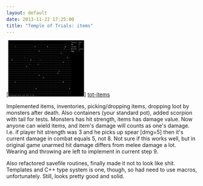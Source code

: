 ```yaml
---
layout: default
date: 2013-11-22 17:25:00
title: "Temple of Trials: items"
---
```

[![tot-items][tot-items-thumb]] [tot-items]

Implemented items, inventories, picking/dropping items, dropping loot by monsters after death. Also containers (your standard pot), added scorpion with tail for tests. Monsters has hit strength, items has damage value. Now anyone can wield items, and item's damage will counts as one's damage. I.e. if player hit strength was 3 and he picks up spear [dmg=5] then it's current damage in combat equals 5, not 8. Not sure if this works well, but in original game unarmed hit damage differs from melee damage a lot. Wearing and throwing are left to implement in current step 9.  
  
Also refactored savefile routines, finally made it not to look like shit. Templates and C++ type system is one, though, so had need to use macros, unfortunately. Still, looks pretty good and solid.  
  
[tot-items]: /images/tot-items.png
[tot-items-thumb]: /thumbs/tot-items.png
